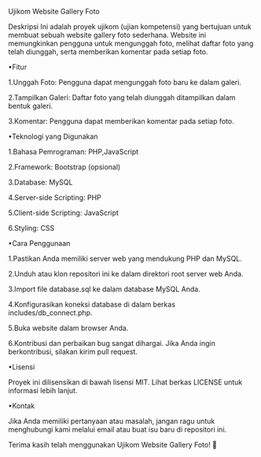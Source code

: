 Ujikom Website Gallery Foto

Deskripsi
Ini adalah proyek ujikom (ujian kompetensi) yang bertujuan untuk membuat sebuah website gallery foto sederhana. Website ini memungkinkan pengguna untuk mengunggah foto, melihat daftar foto yang telah diunggah, serta memberikan komentar pada setiap foto.

•Fitur

1.Unggah Foto: Pengguna dapat mengunggah foto baru ke dalam galeri.

2.Tampilkan Galeri: Daftar foto yang telah diunggah ditampilkan dalam bentuk galeri.

3.Komentar: Pengguna dapat memberikan komentar pada setiap foto.

•Teknologi yang Digunakan

1.Bahasa Pemrograman: PHP,JavaScript

2.Framework: Bootstrap (opsional)

3.Database: MySQL

4.Server-side Scripting: PHP

5.Client-side Scripting: JavaScript

6.Styling: CSS

•Cara Penggunaan

1.Pastikan Anda memiliki server web yang mendukung PHP dan MySQL.

2.Unduh atau klon repositori ini ke dalam direktori root server web Anda.

3.Import file database.sql ke dalam database MySQL Anda.

4.Konfigurasikan koneksi database di dalam berkas includes/db_connect.php.

5.Buka website dalam browser Anda.

6.Kontribusi dan perbaikan bug sangat dihargai. Jika Anda ingin berkontribusi, silakan kirim pull request.

•Lisensi

Proyek ini dilisensikan di bawah lisensi MIT. Lihat berkas LICENSE untuk informasi lebih lanjut.

•Kontak

Jika Anda memiliki pertanyaan atau masalah, jangan ragu untuk menghubungi kami melalui email atau buat isu baru di repositori ini.

Terima kasih telah menggunakan Ujikom Website Gallery Foto! 📸
